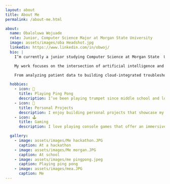 ```yaml
---
layout: about
title: About Me
permalink: /about-me.html

about:
  name: Obaloluwa Wojuade
  role: Junior, Computer Science Major at Morgan State University
  image: assets/images/oba Headshot.jpg
  linkedin: https://www.linkedin.com/in/obwoj/
  bio: |
    I’m currently a junior studying Computer Science at Morgan State  University in Baltimore, Maryland. I expect to graduate in 2027.

    My work focuses on the intersection of artificial intelligence and real-world impact—how machine learning, data science, and cloud computing can be used to address healthcare disparities and improve system efficiency

    From analyzing patient data to building cloud-integrated troubleshooting tools, I aim to create smart, scalable solutions that empower communities and enhance user experiences.

  hobbies:
    - icon: 🏓
      title: Playing Ping Pong
      description: I’ve been playing trumpet since middle school and love improvising to Coltrane and Miles Davis tracks.
    - icon: 🤖
      title: Personal Projects
      description: I enjoy building personal projects that showcase my interest and solve problems.
    - icon: 🕹️
      title: Gaming
      description: I love playing console games that offer an immersive experience.

  gallery:
    - image: assets/images/Me hackathon.JPG
      caption: At a hackathon
    - image: assets/images/Me morgan.JPG
      caption: At school
    - image: assets/images/me pingpong.jpeg
      caption: Playing ping pong
    - image: assets/images/mea.JPG
      caption: Me 
---
```

